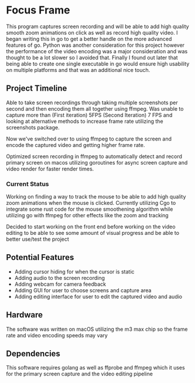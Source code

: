 # Focus Frame

This program captures screen recording and will be able to add high quality smooth zoom animations on click as well as record high quality video. I began writing this in go to get a better handle on the more advanced features of go. Python was another consideration for this project however the performance of the video encoding was a major consideration and was thought to be a lot slower so I avoided that. Finally I found out later that being able to create one single executable in go would ensure high usability on multiple platforms and that was an additional nice touch.

## Project Timeline

Able to take screen recordings through taking multiple screenshots per second and then encoding them all together using ffmpeg. Was unable to capture more than (First iteration) 5FPS (Second Iteration) 7 FPS and looking at alternative methods to increase frame rate utilizing the screenshots package.

Now we've switched over to using ffmpeg to capture the screen and encode the captured video and getting higher frame rate.

Optimized screen recording in ffmpeg to automatically detect and record primary screen on macos utilizing goroutines for async screen capture and video render for faster render times.

### Current Status

Working on finding a way to track the mouse to be able to add high quality zoom animations when the mouse is clicked. Currently utilizing Cgo to integrate some rust code for the mouse smoothening algorithm while utilizing go with ffmpeg for other effects like the zoom and tracking

Decided to start working on the front end before working on the video editing to be able to see some amount of visual progress and be able to better use/test the project

## Potential Features

- Adding cursor hiding for when the cursor is static
- Adding audio to the screen recording
- Adding webcam for camera feedback
- Adding GUI for user to choose screens and capture area
- Adding editing interface for user to edit the captured video and audio

## Hardware

The software was written on macOS utilizing the m3 max chip so the frame rate and video encoding speeds may vary

## Dependencies

This software requires golang as well as ffprobe and ffmpeg which it uses for the primary screen capture and the video editing pipeline
